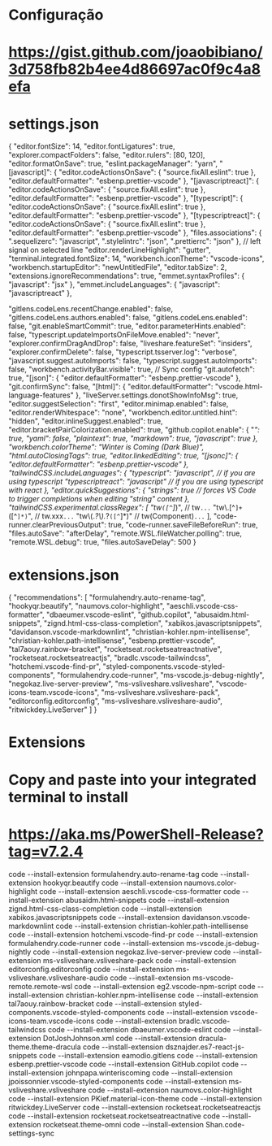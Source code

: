 # Configuração

# https://gist.github.com/joaobibiano/3d758fb82b4ee4d86697ac0f9c4a8efa

# settings.json

{
  "editor.fontSize": 14,
  "editor.fontLigatures": true,
  "explorer.compactFolders": false,
  "editor.rulers": [80, 120],
  "editor.formatOnSave": true,
  "eslint.packageManager": "yarn",
  "[javascript]": {
    "editor.codeActionsOnSave": {
      "source.fixAll.eslint": true
    },
    "editor.defaultFormatter": "esbenp.prettier-vscode"
  },
  "[javascriptreact]": {
    "editor.codeActionsOnSave": {
      "source.fixAll.eslint": true
    },
    "editor.defaultFormatter": "esbenp.prettier-vscode"
  },
  "[typescript]": {
    "editor.codeActionsOnSave": {
      "source.fixAll.eslint": true
    },
    "editor.defaultFormatter": "esbenp.prettier-vscode"
  },
  "[typescriptreact]": {
    "editor.codeActionsOnSave": {
      "source.fixAll.eslint": true
    },
    "editor.defaultFormatter": "esbenp.prettier-vscode"
  },
  "files.associations": {
    ".sequelizerc": "javascript",
    ".stylelintrc": "json",
    ".prettierrc": "json"
  },
  // left signal on selected line
  "editor.renderLineHighlight": "gutter",
  "terminal.integrated.fontSize": 14,
  "workbench.iconTheme": "vscode-icons",
  "workbench.startupEditor": "newUntitledFile",
  "editor.tabSize": 2,
  "extensions.ignoreRecommendations": true,
  "emmet.syntaxProfiles": {
    "javascript": "jsx"
  },
  "emmet.includeLanguages": {
    "javascript": "javascriptreact"
  },

  "gitlens.codeLens.recentChange.enabled": false,
  "gitlens.codeLens.authors.enabled": false,
  "gitlens.codeLens.enabled": false,
  "git.enableSmartCommit": true,
  "editor.parameterHints.enabled": false,
  "typescript.updateImportsOnFileMove.enabled": "never",
  "explorer.confirmDragAndDrop": false,
  "liveshare.featureSet": "insiders",
  "explorer.confirmDelete": false,
  "typescript.tsserver.log": "verbose",
  "javascript.suggest.autoImports": false,
  "typescript.suggest.autoImports": false,
  "workbench.activityBar.visible": true,
  // Sync config
  "git.autofetch": true,
  "[json]": {
    "editor.defaultFormatter": "esbenp.prettier-vscode"
  },
  "git.confirmSync": false,
  "[html]": {
    "editor.defaultFormatter": "vscode.html-language-features"
  },
  "liveServer.settings.donotShowInfoMsg": true,
  "editor.suggestSelection": "first",
  "editor.minimap.enabled": false,
  "editor.renderWhitespace": "none",
  "workbench.editor.untitled.hint": "hidden",
  "editor.inlineSuggest.enabled": true,
  "editor.bracketPairColorization.enabled": true,
  "github.copilot.enable": {
    "*": true,
    "yaml": false,
    "plaintext": true,
    "markdown": true,
    "javascript": true
  },
  "workbench.colorTheme": "Winter is Coming (Dark Blue)",
  "html.autoClosingTags": true,
  "editor.linkedEditing": true,
  "[jsonc]": {
    "editor.defaultFormatter": "esbenp.prettier-vscode"
  },
  "tailwindCSS.includeLanguages": {
    "typescript": "javascript", // if you are using typescript
    "typescriptreact": "javascript" // if you are using typescript with react
  },
  "editor.quickSuggestions": {
    "strings": true // forces VS Code to trigger completions when editing "string" content
  },
  "tailwindCSS.experimental.classRegex": [
    "tw`([^`]*)", // tw`...`
    "tw\\.[^`]+`([^`]*)`", // tw.xxx<xxx>`...`
    "tw\\(.*?\\).*?`([^`]*)" // tw(Component)<xxx>`...`
  ],
  "code-runner.clearPreviousOutput": true,
  "code-runner.saveFileBeforeRun": true,
  "files.autoSave": "afterDelay",
  "remote.WSL.fileWatcher.polling": true,
  "remote.WSL.debug": true,
  "files.autoSaveDelay": 500
}


# extensions.json

{
  "recommendations": [
    "formulahendry.auto-rename-tag",
    "hookyqr.beautify",
    "naumovs.color-highlight",
    "aeschli.vscode-css-formatter",
    "dbaeumer.vscode-eslint",
    "github.copilot",
    "abusaidm.html-snippets",
    "zignd.html-css-class-completion",
    "xabikos.javascriptsnippets",
    "davidanson.vscode-markdownlint",
    "christian-kohler.npm-intellisense",
    "christian-kohler.path-intellisense",
    "esbenp.prettier-vscode",
    "tal7aouy.rainbow-bracket",
    "rocketseat.rocketseatreactnative",
    "rocketseat.rocketseatreactjs",
    "bradlc.vscode-tailwindcss",
    "hotchemi.vscode-find-pr",
    "styled-components.vscode-styled-components",
    "formulahendry.code-runner",
    "ms-vscode.js-debug-nightly",
    "negokaz.live-server-preview",
    "ms-vsliveshare.vsliveshare",
    "vscode-icons-team.vscode-icons",
    "ms-vsliveshare.vsliveshare-pack",
    "editorconfig.editorconfig",
    "ms-vsliveshare.vsliveshare-audio",
    "ritwickdey.LiveServer"
  ]
}

# Extensions

# Copy and paste into your integrated terminal to install

# https://aka.ms/PowerShell-Release?tag=v7.2.4

code --install-extension formulahendry.auto-rename-tag
code --install-extension hookyqr.beautify
code --install-extension naumovs.color-highlight
code --install-extension aeschli.vscode-css-formatter
code --install-extension abusaidm.html-snippets
code --install-extension zignd.html-css-class-completion
code --install-extension xabikos.javascriptsnippets
code --install-extension davidanson.vscode-markdownlint
code --install-extension christian-kohler.path-intellisense
code --install-extension hotchemi.vscode-find-pr
code --install-extension formulahendry.code-runner
code --install-extension ms-vscode.js-debug-nightly
code --install-extension negokaz.live-server-preview
code --install-extension ms-vsliveshare.vsliveshare-pack
code --install-extension editorconfig.editorconfig
code --install-extension ms-vsliveshare.vsliveshare-audio
code --install-extension ms-vscode-remote.remote-wsl
code --install-extension eg2.vscode-npm-script
code --install-extension christian-kohler.npm-intellisense
code --install-extension tal7aouy.rainbow-bracket
code --install-extension styled-components.vscode-styled-components
code --install-extension vscode-icons-team.vscode-icons
code --install-extension bradlc.vscode-tailwindcss
code --install-extension dbaeumer.vscode-eslint
code --install-extension DotJoshJohnson.xml
code --install-extension dracula-theme.theme-dracula
code --install-extension dsznajder.es7-react-js-snippets
code --install-extension eamodio.gitlens
code --install-extension esbenp.prettier-vscode
code --install-extension GitHub.copilot
code --install-extension johnpapa.winteriscoming
code --install-extension jpoissonnier.vscode-styled-components
code --install-extension ms-vsliveshare.vsliveshare
code --install-extension naumovs.color-highlight
code --install-extension PKief.material-icon-theme
code --install-extension ritwickdey.LiveServer
code --install-extension rocketseat.rocketseatreactjs
code --install-extension rocketseat.rocketseatreactnative
code --install-extension rocketseat.theme-omni
code --install-extension Shan.code-settings-sync